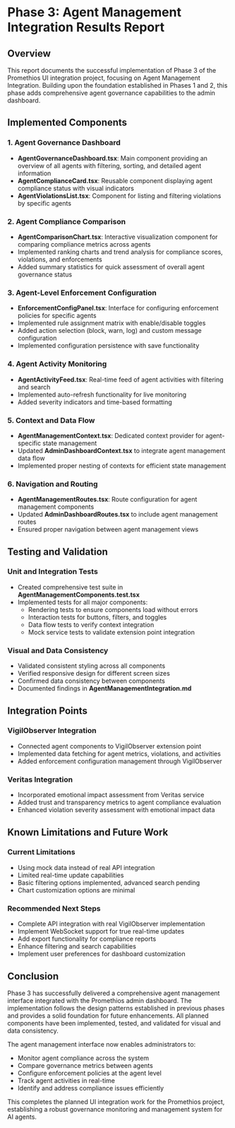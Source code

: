 # Phase 3: Agent Management Integration Results Report

## Overview

This report documents the successful implementation of Phase 3 of the Promethios UI integration project, focusing on Agent Management Integration. Building upon the foundation established in Phases 1 and 2, this phase adds comprehensive agent governance capabilities to the admin dashboard.

## Implemented Components

### 1. Agent Governance Dashboard
- **AgentGovernanceDashboard.tsx**: Main component providing an overview of all agents with filtering, sorting, and detailed agent information
- **AgentComplianceCard.tsx**: Reusable component displaying agent compliance status with visual indicators
- **AgentViolationsList.tsx**: Component for listing and filtering violations by specific agents

### 2. Agent Compliance Comparison
- **AgentComparisonChart.tsx**: Interactive visualization component for comparing compliance metrics across agents
- Implemented ranking charts and trend analysis for compliance scores, violations, and enforcements
- Added summary statistics for quick assessment of overall agent governance status

### 3. Agent-Level Enforcement Configuration
- **EnforcementConfigPanel.tsx**: Interface for configuring enforcement policies for specific agents
- Implemented rule assignment matrix with enable/disable toggles
- Added action selection (block, warn, log) and custom message configuration
- Implemented configuration persistence with save functionality

### 4. Agent Activity Monitoring
- **AgentActivityFeed.tsx**: Real-time feed of agent activities with filtering and search
- Implemented auto-refresh functionality for live monitoring
- Added severity indicators and time-based formatting

### 5. Context and Data Flow
- **AgentManagementContext.tsx**: Dedicated context provider for agent-specific state management
- Updated **AdminDashboardContext.tsx** to integrate agent management data flow
- Implemented proper nesting of contexts for efficient state management

### 6. Navigation and Routing
- **AgentManagementRoutes.tsx**: Route configuration for agent management components
- Updated **AdminDashboardRoutes.tsx** to include agent management routes
- Ensured proper navigation between agent management views

## Testing and Validation

### Unit and Integration Tests
- Created comprehensive test suite in **AgentManagementComponents.test.tsx**
- Implemented tests for all major components:
  - Rendering tests to ensure components load without errors
  - Interaction tests for buttons, filters, and toggles
  - Data flow tests to verify context integration
  - Mock service tests to validate extension point integration

### Visual and Data Consistency
- Validated consistent styling across all components
- Verified responsive design for different screen sizes
- Confirmed data consistency between components
- Documented findings in **AgentManagementIntegration.md**

## Integration Points

### VigilObserver Integration
- Connected agent components to VigilObserver extension point
- Implemented data fetching for agent metrics, violations, and activities
- Added enforcement configuration management through VigilObserver

### Veritas Integration
- Incorporated emotional impact assessment from Veritas service
- Added trust and transparency metrics to agent compliance evaluation
- Enhanced violation severity assessment with emotional impact data

## Known Limitations and Future Work

### Current Limitations
- Using mock data instead of real API integration
- Limited real-time update capabilities
- Basic filtering options implemented, advanced search pending
- Chart customization options are minimal

### Recommended Next Steps
- Complete API integration with real VigilObserver implementation
- Implement WebSocket support for true real-time updates
- Add export functionality for compliance reports
- Enhance filtering and search capabilities
- Implement user preferences for dashboard customization

## Conclusion

Phase 3 has successfully delivered a comprehensive agent management interface integrated with the Promethios admin dashboard. The implementation follows the design patterns established in previous phases and provides a solid foundation for future enhancements. All planned components have been implemented, tested, and validated for visual and data consistency.

The agent management interface now enables administrators to:
- Monitor agent compliance across the system
- Compare governance metrics between agents
- Configure enforcement policies at the agent level
- Track agent activities in real-time
- Identify and address compliance issues efficiently

This completes the planned UI integration work for the Promethios project, establishing a robust governance monitoring and management system for AI agents.
